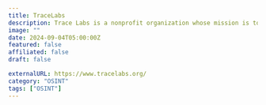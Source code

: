 ```yaml
---
title: TraceLabs
description: Trace Labs is a nonprofit organization whose mission is to accelerate the family reunification of missing persons.
image: ""
date: 2024-09-04T05:00:00Z
featured: false
affiliated: false
draft: false

externalURL: https://www.tracelabs.org/
category: "OSINT"
tags: ["OSINT"]
---
```

